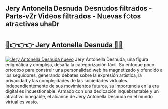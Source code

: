## Jery Antonella Desnuda D𝚎sn𝚞dos filtr𝚊dos - Parts-vZr Vid𝚎os filtr𝚊dos - N𝚞evas f𝚘tos atr𝚊ctivas uhaDr

# <h2><a href="http://mb0luu.tromn.icu/?c=Jery+Antonella+Desnuda">🔗👉👉👉 Jery Antonella Desnuda 🔗🔗</a></h2>

[![Jery Antonella Desnuda nuevo](https://i.imgur.com/pEAQMta.gif)](http://mb0luu.tromn.icu/?c=Jery+Antonella+Desnuda)
Jery Antonella Desnuda, una figura enigmática y compleja, desafía la categorización fácil. Su enfoque poco ortodoxo para construir una personalidad web ha magnetizado y ofendido a los seguidores, generando debates sobre la expresión artística, la privacidad y las complejidades de las sociedades virtuales. Independientemente de sus movimientos futuros, su importancia en la era digital es incuestionable. Armado con una dedicación inquebrantable y un atractivo innegable, el alcance de Jery Antonella Desnuda en el mundo virtual es vasto.
